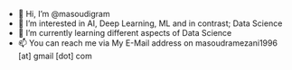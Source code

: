 - 👋 Hi, I’m @masoudigram
- 👀 I’m interested in AI, Deep Learning, ML and in contrast; Data Science
- 🌱 I’m currently learning different aspects of Data Science
- 📫 You can reach me via My E-Mail address on masoudramezani1996 [at] gmail [dot] com

<!---
masoudigram/masoudigram is a ✨ special ✨ repository because its `README.md` (this file) appears on your GitHub profile.
You can click the Preview link to take a look at your changes.
--->

